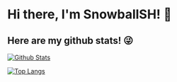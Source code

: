 # Hi there, I'm SnowballSH! 👋


## Here are my github stats! 😜 
[![Github Stats](https://github-readme-stats.vercel.app/api?username=SnowballSH&show_icons=true&theme=radical)](https://github.com/SnowballSH/)

[![Top Langs](https://github-readme-stats.vercel.app/api/top-langs/?username=SnowballSH&show_icons=true&theme=radical)](https://github.com/SnowballSH/)
